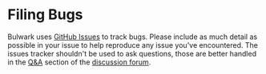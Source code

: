 # Filing Bugs

Bulwark uses [GitHub Issues](https://github.com/bulwark-security/bulwark/issues) to track bugs. Please include as much detail as possible in your issue to help reproduce any issue you've encountered. The issues tracker shouldn't be used to ask questions, those are better handled in the [Q\&A](https://github.com/bulwark-security/bulwark/discussions/categories/q-a) section of the [discussion forum](https://github.com/bulwark-security/bulwark/discussions).
